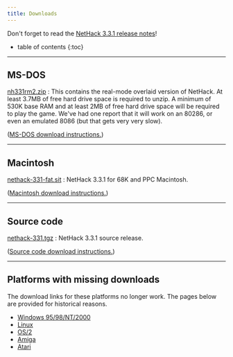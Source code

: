 ```yaml
---
title: Downloads
---
```

Don't forget to read the [NetHack 3.3.1 release notes](release.html)!

* table of contents
{:toc}

---

## MS-DOS

[nh331rm2.zip](http://sourceforge.net/projects/nethack/files/nethack/3.3.1/nh331rm2.zip/download)
: This contains the real-mode overlaid version of NetHack.  At least 3.7MB of free hard drive space is required to unzip.  A minimum of 530K base RAM and at least 2MB of free hard drive space will be required to play the game.  We've had one report that it will work on an 80286, or even an emulated 8086 (but that gets very very slow).

([MS-DOS download instructions.](ports/download-msdos.html))

---

## Macintosh

[nethack-331-fat.sit](http://sourceforge.net/projects/nethack/files/nethack/3.3.1/nethack-331-fat.sit/download)
: NetHack 3.3.1 for 68K and PPC Macintosh.

([Macintosh download instructions.](ports/download-mac.html))

---

## Source code

[nethack-331.tgz](http://sourceforge.net/projects/nethack/files/nethack/3.3.1/nethack-331.tgz/download)
: NetHack 3.3.1 source release.

([Source code download instructions.](download-src.html))

---

## Platforms with missing downloads

The download links for these platforms no longer work.  The pages below are provided for historical reasons.

* [Windows 95/98/NT/2000](ports/download-nt.html)
* [Linux](ports/download-linux.html)
* [OS/2](ports/download-os2.html)
* [Amiga](ports/download-amiga.html)
* [Atari](ports/download-atari.html)
